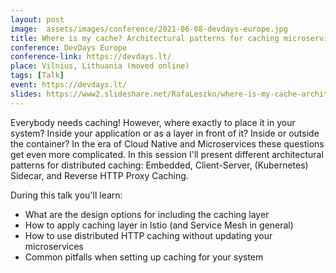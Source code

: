 ```yaml
---
layout: post
image:  assets/images/conference/2021-06-08-devdays-europe.jpg
title: Where is my cache? Architectural patterns for caching microservices
conference: DevDays Europe
conference-link: https://devdays.lt/
place: Vilnius, Lithuania (moved online)
tags: [Talk]
event: https://devdays.lt/
slides: https://www2.slideshare.net/RafaLeszko/where-is-my-cache-architectural-patterns-for-caching-microservices-by-example-239728254
---
```


Everybody needs caching! However, where exactly to place it in your system? Inside your application or as a layer in front of it? Inside or outside the container? In the era of Cloud Native and Microservices these questions get even more complicated. In this session I'll present different architectural patterns for distributed caching: Embedded, Client-Server, (Kubernetes) Sidecar, and Reverse HTTP Proxy Caching.

During this talk you'll learn:
- What are the design options for including the caching layer
- How to apply caching layer in Istio (and Service Mesh in general)
- How to use distributed HTTP caching without updating your microservices
- Common pitfalls when setting up caching for your system

